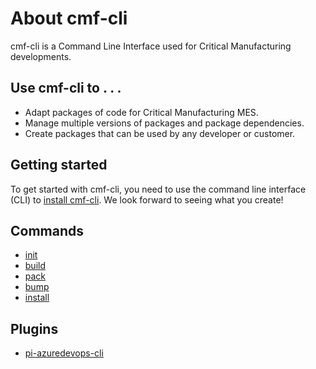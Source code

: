 # About cmf-cli

cmf-cli is a Command Line Interface used for Critical Manufacturing developments.

## Use cmf-cli to . . .

- Adapt packages of code for Critical Manufacturing MES.
- Manage multiple versions of packages and package dependencies.
- Create packages that can be used by any developer or customer.

## Getting started

To get started with cmf-cli, you need to use the command line interface (CLI) to [install cmf-cli](./install.md). We look forward to seeing what you create!

## Commands

- [init](./commands/init.md)
- [build](./commands/build.md)
- [pack](./commands/pack.md)
- [bump](./commands/bump.md)
- [install](./commands/install.md)

## Plugins

- [pi-azuredevops-cli](./plugins/pi-azuredevops-cli.md)

